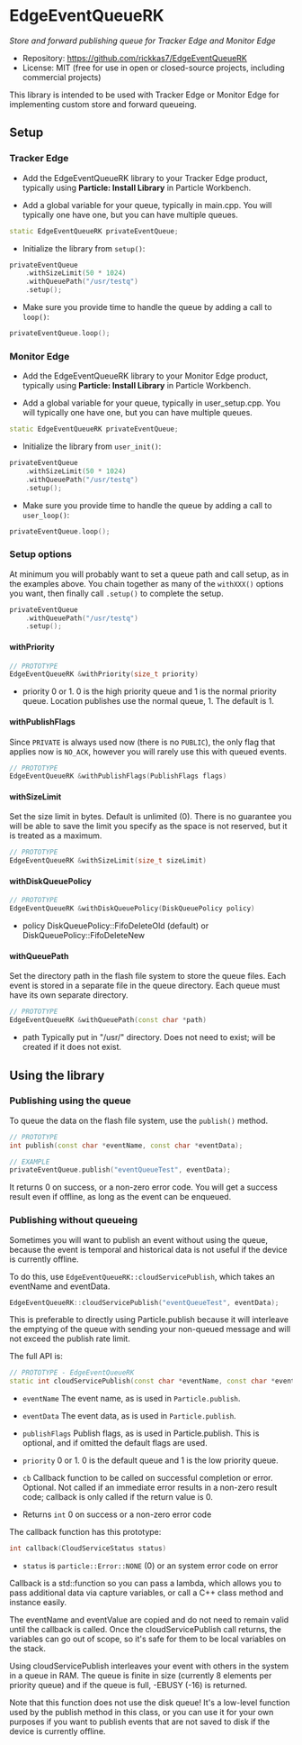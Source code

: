 # EdgeEventQueueRK

*Store and forward publishing queue for Tracker Edge and Monitor Edge*

- Repository: https://github.com/rickkas7/EdgeEventQueueRK
- License: MIT (free for use in open or closed-source projects, including commercial projects)

This library is intended to be used with Tracker Edge or Monitor Edge for implementing custom store and forward queueing.

## Setup

### Tracker Edge


- Add the EdgeEventQueueRK library to your Tracker Edge product, typically using **Particle: Install Library** in Particle Workbench.

- Add a global variable for your queue, typically in main.cpp. You will typically one have one, but you can have multiple queues.

```cpp
static EdgeEventQueueRK privateEventQueue;
```

- Initialize the library from `setup()`:

```cpp
privateEventQueue
    .withSizeLimit(50 * 1024)
    .withQueuePath("/usr/testq")
    .setup();
```

- Make sure you provide time to handle the queue by adding a call to `loop()`:

```cpp
privateEventQueue.loop();
```


### Monitor Edge


- Add the EdgeEventQueueRK library to your Monitor Edge product, typically using **Particle: Install Library** in Particle Workbench.

- Add a global variable for your queue, typically in user_setup.cpp. You will typically one have one, but you can have multiple queues.

```cpp
static EdgeEventQueueRK privateEventQueue;
```

- Initialize the library from `user_init()`:

```cpp
privateEventQueue
    .withSizeLimit(50 * 1024)
    .withQueuePath("/usr/testq")
    .setup();
```

- Make sure you provide time to handle the queue by adding a call to `user_loop()`:

```cpp
privateEventQueue.loop();
```

### Setup options

At minimum you will probably want to set a queue path and call setup, as in the examples above. You chain together as many of the
`withXXX()` options you want, then finally call `.setup()` to complete the setup.

```cpp
privateEventQueue
    .withQueuePath("/usr/testq")
    .setup();
```

#### withPriority

```cpp
// PROTOTYPE
EdgeEventQueueRK &withPriority(size_t priority)
```

- priority 0 or 1. 0 is the high priority queue and 1 is the normal priority queue. Location publishes use the normal queue, 1. The default is 1.

#### withPublishFlags

Since `PRIVATE` is always used now (there is no `PUBLIC`), the only flag that applies now is `NO_ACK`, however you will
rarely use this with queued events.

```cpp 
// PROTOTYPE
EdgeEventQueueRK &withPublishFlags(PublishFlags flags)
```

#### withSizeLimit

Set the size limit in bytes. Default is unlimited (0). There is no guarantee you will be able to save the limit you specify
as the space is not reserved, but it is treated as a maximum.

```cpp
// PROTOTYPE
EdgeEventQueueRK &withSizeLimit(size_t sizeLimit)
```

#### withDiskQueuePolicy

```cpp
// PROTOTYPE
EdgeEventQueueRK &withDiskQueuePolicy(DiskQueuePolicy policy)
```

- policy DiskQueuePolicy::FifoDeleteOld (default) or DiskQueuePolicy::FifoDeleteNew

#### withQueuePath

Set the directory path in the flash file system to store the queue files. Each event is stored in a separate file
in the queue directory. Each queue must have its own separate directory.

```cpp
// PROTOTYPE
EdgeEventQueueRK &withQueuePath(const char *path)
```

- path Typically put in "/usr/" directory. Does not need to exist; will be created if it does not exist.


## Using the library

### Publishing using the queue

To queue the data on the flash file system, use the `publish()` method.

```cpp
// PROTOTYPE
int publish(const char *eventName, const char *eventData);

// EXAMPLE
privateEventQueue.publish("eventQueueTest", eventData);
```

It returns 0 on success, or a non-zero error code. You will get a success result even if offline, as long as the event can be enqueued.

### Publishing without queueing

Sometimes you will want to publish an event without using the queue, because the event is temporal and historical data is not useful if the 
device is currently offline.

To do this, use `EdgeEventQueueRK::cloudServicePublish`, which takes an eventName and eventData. 

```cpp
EdgeEventQueueRK::cloudServicePublish("eventQueueTest", eventData);
```

This is preferable to directly using Particle.publish because it will interleave the emptying of the queue with sending your non-queued 
message and will not exceed the publish rate limit. 

The full API is:

```cpp
// PROTOTYPE - EdgeEventQueueRK
static int cloudServicePublish(const char *eventName, const char *eventData, PublishFlags publishFlags = {}, size_t priority = 0, std::function<int(CloudServiceStatus)> cb = 0);
```

- `eventName` The event name, as is used in `Particle.publish`. 

- `eventData` The event data, as is used in `Particle.publish`.

- `publishFlags` Publish flags, as is used in Particle.publish. This is optional, and if omitted the default flags are used.

- `priority` 0 or 1. 0 is the default queue and 1 is the low priority queue.

- `cb` Callback function to be called on successful completion or error. Optional. Not called if an immediate error
results in a non-zero result code; callback is only called if the return value is 0.

- Returns `int` 0 on success or a non-zero error code

The callback function has this prototype:

```cpp
int callback(CloudServiceStatus status)
```

- `status` is `particle::Error::NONE` (0) or an system error code on error

Callback is a std::function so you can pass a lambda, which allows you to pass additional data via capture variables, or
call a C++ class method and instance easily.

The eventName and eventValue are copied and do not need to remain valid until the callback is called. Once the
cloudServicePublish call returns, the variables can go out of scope, so it's safe for them to be local variables
on the stack.

Using cloudServicePublish interleaves your event with others in the system in a queue in RAM. The queue is finite
in size (currently 8 elements per priority queue) and if the queue is full, -EBUSY (-16) is returned.

Note that this function does not use the disk queue! It's a low-level function used by the publish method in this
class, or you can use it for your own purposes if you want to publish events that are not saved to disk if the device
is currently offline.

